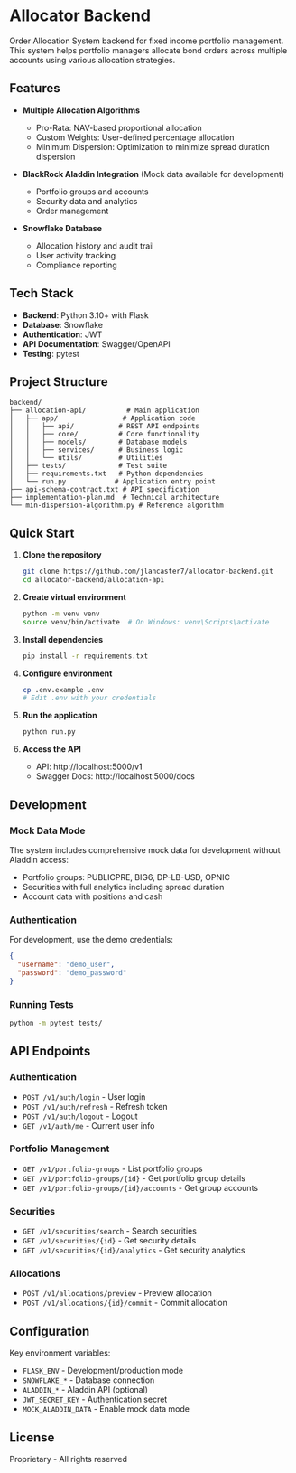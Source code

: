 # Allocator Backend

Order Allocation System backend for fixed income portfolio management. This system helps portfolio managers allocate bond orders across multiple accounts using various allocation strategies.

## Features

- **Multiple Allocation Algorithms**
  - Pro-Rata: NAV-based proportional allocation
  - Custom Weights: User-defined percentage allocation
  - Minimum Dispersion: Optimization to minimize spread duration dispersion

- **BlackRock Aladdin Integration** (Mock data available for development)
  - Portfolio groups and accounts
  - Security data and analytics
  - Order management

- **Snowflake Database**
  - Allocation history and audit trail
  - User activity tracking
  - Compliance reporting

## Tech Stack

- **Backend**: Python 3.10+ with Flask
- **Database**: Snowflake
- **Authentication**: JWT
- **API Documentation**: Swagger/OpenAPI
- **Testing**: pytest

## Project Structure

```
backend/
├── allocation-api/          # Main application
│   ├── app/                # Application code
│   │   ├── api/           # REST API endpoints
│   │   ├── core/          # Core functionality
│   │   ├── models/        # Database models
│   │   ├── services/      # Business logic
│   │   └── utils/         # Utilities
│   ├── tests/             # Test suite
│   ├── requirements.txt   # Python dependencies
│   └── run.py            # Application entry point
├── api-schema-contract.txt # API specification
├── implementation-plan.md  # Technical architecture
└── min-dispersion-algorithm.py # Reference algorithm
```

## Quick Start

1. **Clone the repository**
   ```bash
   git clone https://github.com/jlancaster7/allocator-backend.git
   cd allocator-backend/allocation-api
   ```

2. **Create virtual environment**
   ```bash
   python -m venv venv
   source venv/bin/activate  # On Windows: venv\Scripts\activate
   ```

3. **Install dependencies**
   ```bash
   pip install -r requirements.txt
   ```

4. **Configure environment**
   ```bash
   cp .env.example .env
   # Edit .env with your credentials
   ```

5. **Run the application**
   ```bash
   python run.py
   ```

6. **Access the API**
   - API: http://localhost:5000/v1
   - Swagger Docs: http://localhost:5000/docs

## Development

### Mock Data Mode

The system includes comprehensive mock data for development without Aladdin access:
- Portfolio groups: PUBLICPRE, BIG6, DP-LB-USD, OPNIC
- Securities with full analytics including spread duration
- Account data with positions and cash

### Authentication

For development, use the demo credentials:
```json
{
  "username": "demo_user",
  "password": "demo_password"
}
```

### Running Tests

```bash
python -m pytest tests/
```

## API Endpoints

### Authentication
- `POST /v1/auth/login` - User login
- `POST /v1/auth/refresh` - Refresh token
- `POST /v1/auth/logout` - Logout
- `GET /v1/auth/me` - Current user info

### Portfolio Management
- `GET /v1/portfolio-groups` - List portfolio groups
- `GET /v1/portfolio-groups/{id}` - Get portfolio group details
- `GET /v1/portfolio-groups/{id}/accounts` - Get group accounts

### Securities
- `GET /v1/securities/search` - Search securities
- `GET /v1/securities/{id}` - Get security details
- `GET /v1/securities/{id}/analytics` - Get security analytics

### Allocations
- `POST /v1/allocations/preview` - Preview allocation
- `POST /v1/allocations/{id}/commit` - Commit allocation

## Configuration

Key environment variables:
- `FLASK_ENV` - Development/production mode
- `SNOWFLAKE_*` - Database connection
- `ALADDIN_*` - Aladdin API (optional)
- `JWT_SECRET_KEY` - Authentication secret
- `MOCK_ALADDIN_DATA` - Enable mock data mode

## License

Proprietary - All rights reserved
